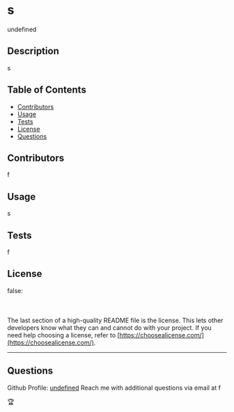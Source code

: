 # s

  undefined
  ## Description
  s
  
  ## Table of Contents

  - [Contributors](#contributors)
  - [Usage](#usage)
  - [Tests](#tests)
  - [License](#license)
  - [Questions](#questions)
  
  
  ## Contributors
  f

  ## Usage
  s

  ## Tests
  f
  
  ## License
  
  false: <br /><br /><br /><br />
  The last section of a high-quality README file is the license. This lets other developers know what they can and cannot do with your project. If you need help choosing a license, refer to [https://choosealicense.com/](https://choosealicense.com/).
  
  ---
  ## Questions
  Github Profile: [undefined](https://github.com/undefined)
  Reach me with additional questions via email at f

  🏆 
